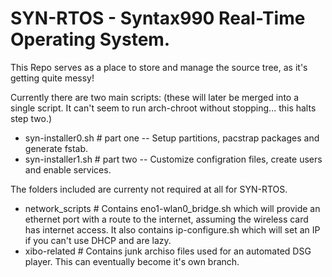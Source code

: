 # SYN-RTOS - Syntax990 Real-Time Operating System.
This Repo serves as a place to store and manage the source tree, as it's getting quite messy!

Currently there are two main scripts: (these will later be merged into a single script. It can't seem to run arch-chroot without stopping... this halts step two.) 

- syn-installer0.sh # part one -- Setup partitions, pacstrap packages and generate fstab.
- syn-installer1.sh # part two -- Customize configration files, create users and enable services.

The folders included are currenty not required at all for SYN-RTOS.

- network_scripts # Contains eno1-wlan0_bridge.sh which will provide an ethernet port with a route to the internet, assuming the wireless card has internet access. It also contains ip-configure.sh which will set an IP if you can't use DHCP and are lazy.
 - xibo-related # Contains junk archiso files used for an automated DSG player. This can eventually become it's own branch.
 

